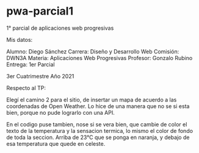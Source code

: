 # pwa-parcial1
 1° parcial de aplicaciones web progresivas
 
 
Mis datos:

   Alumno: Diego Sánchez
   Carrera: Diseño y Desarrollo Web
   Comisión: DWN3A
   Materia: Aplicaciones Web Progresivas
   Profesor: Gonzalo Rubino
   Entrega: 1er Parcial
   
   3er Cuatrimestre 
   Año 2021



Respecto al TP:

   Elegí el camino 2 para el sitio, de insertar un mapa de acuerdo a las coordenadas de Open Weather.
   Lo hice de una manera que no se si esta bien, porque no pude lograrlo con una API.   
   
   En el codigo puse tambien, nose si se vera bien, que cambie de color el texto de la temperatura y la sensacion termica, lo mismo el color de fondo de toda la seccion. 
   Arriba de 23°C que se ponga en naranja, y debajo de esa temperatura que quede en celeste.
